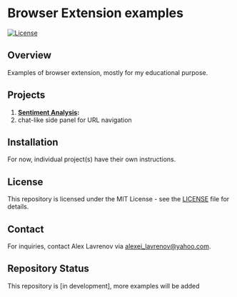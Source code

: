 # Browser Extension examples

[![License](https://img.shields.io/badge/license-MIT-blue.svg)](LICENSE)

## Overview

Examples of browser extension, mostly for my educational purpose.

## Projects

1. **[Sentiment Analysis](./sentiment-analysis-selected/README.md):**
2. chat-like side panel for URL navigation

## Installation

For now, individual project(s) have their own instructions.

## License

This repository is licensed under the MIT License - see the [LICENSE](LICENSE) file for details.

## Contact

For inquiries, contact Alex Lavrenov via alexei_lavrenov@yahoo.com.


## Repository Status

This repository is [in development], more examples will be added

